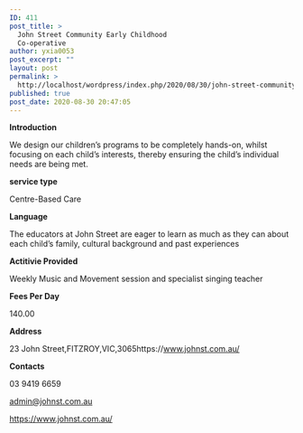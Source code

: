 ```yaml
---
ID: 411
post_title: >
  John Street Community Early Childhood
  Co-operative
author: yxia0053
post_excerpt: ""
layout: post
permalink: >
  http://localhost/wordpress/index.php/2020/08/30/john-street-community-early-childhood-co-operative/
published: true
post_date: 2020-08-30 20:47:05
---
```

<strong>Introduction</strong>

We design our children’s programs to be completely hands-on, whilst focusing on each child’s interests, thereby ensuring the child’s individual needs are being met.

<strong>service type</strong>

Centre-Based Care

<strong>Language</strong>

The educators at John Street are eager to learn as much as they can about each child’s family, cultural background and past experiences

<strong>Actitivie Provided</strong>

Weekly Music and Movement session and specialist singing teacher

<strong>Fees Per Day</strong>

140.00

<strong>Address</strong>

23 John Street,FITZROY,VIC,3065https://www.johnst.com.au/

<strong>Contacts</strong>

03 9419 6659

admin@johnst.com.au

https://www.johnst.com.au/
